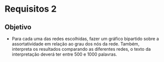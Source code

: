 # Requisitos 2
## Objetivo
- Para cada uma das redes escolhidas, fazer um gráfico bipartido sobre a assortatividade em relação ao grau dos nós da rede. Também, interpreta os resultados comparando as diferentes
redes, o texto da interpretação deverá ter entre 500 e 1000 palavras.
